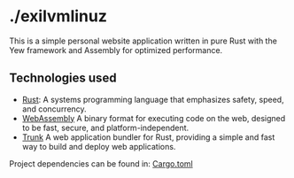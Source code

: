 # ./exilvmlinuz

This is a simple personal website application written in pure Rust with the Yew framework and Assembly for optimized performance.

## Technologies used
- [Rust](https://www.rust-lang.org/): A systems programming language that emphasizes safety, speed, and concurrency.
- [WebAssembly](https://webassembly.org/) A binary format for executing code on the web, designed to be fast, secure, and platform-independent.
- [Trunk](https://trunkrs.dev/) A web application bundler for Rust, providing a simple and fast way to build and deploy web applications.

Project dependencies can be found in: [Cargo.toml](Cargo.toml)